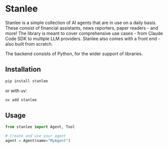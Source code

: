 # Stanlee

Stanlee is a simple collection of AI agents that are in use on a daily basis. These consist of financial assistants, news reporters, paper readers - and more! The library is meant to cover comprehensive use cases - from Claude Code SDK to multiple LLM providers. Stanlee also comes with a front end - also built from scratch. 

The backend consists of Python, for the wider support of libraries.

## Installation

```bash
pip install stanlee
```

or with uv:

```bash
uv add stanlee
```

## Usage

```python
from stanlee import Agent, Tool

# Create and use your agent
agent = Agent(name="MyAgent")
```